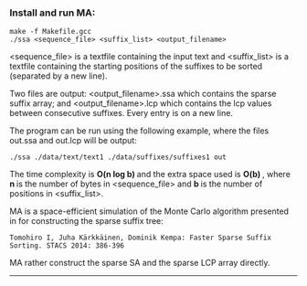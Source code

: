 ### Install and run MA:

```
make -f Makefile.gcc
./ssa <sequence_file> <suffix_list> <output_filename>
```

<sequence_file> is a textfile containing the input text and
<suffix_list> is a textfile containing the starting positions of the suffixes to be sorted (separated by a new line).

Two files are output: <output_filename>.ssa which contains the sparse suffix array; and <output_filename>.lcp which contains the lcp values between consecutive suffixes. Every entry is on a new line.

The program can be run using the following example, where the files out.ssa and out.lcp will be output:

```
./ssa ./data/text/text1 ./data/suffixes/suffixes1 out
```

The time complexity is  <b> O(n log b) </b> and the extra space used is <b> O(b) </b>, 
where <b> n </b> is the number of bytes in <sequence_file> and <b> b </b> is the number of positions in <suffix_list>.

MA is a space-efficient simulation of the Monte Carlo algorithm presented in for constructing the sparse suffix tree:

```
Tomohiro I, Juha Kärkkäinen, Dominik Kempa: Faster Sparse Suffix Sorting. STACS 2014: 386-396
```
MA rather construct the sparse SA and the sparse LCP array directly.
________________________________

